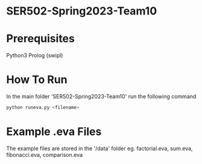 # SER502-Spring2023-Team10

# Prerequisites
  Python3
  Prolog (swipl)
  
# How To Run
In the main folder 'SER502-Spring2023-Team10' run the following command
```bash
python runeva.py <filename>
```

# Example .eva Files
The example files are stored in the '/data' folder
eg. factorial.eva, sum.eva, fibonacci.eva, comparison.eva
